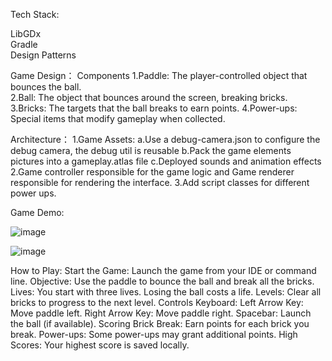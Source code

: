 Tech Stack:  

LibGDx  
Gradle  
Design Patterns  

Game Design：
Components
1.Paddle: The player-controlled object that bounces the ball.    
2.Ball: The object that bounces around the screen, breaking bricks.
3.Bricks: The targets that the ball breaks to earn points.
4.Power-ups: Special items that modify gameplay when collected.

Architecture：
1.Game Assets:
  a.Use a debug-camera.json to configure the debug camera, the debug util is reusable
  b.Pack the game elements pictures into a gameplay.atlas file
  c.Deployed sounds and animation effects
2.Game controller responsible for the game logic and Game renderer responsible for rendering the interface.
3.Add script classes for different power ups.



Game Demo:

![image](https://github.com/capet1brasidas/BrickBreakerGame/assets/141989335/3efbe4d0-ed27-49e4-ad69-96f128fc80a3)

![image](https://github.com/capet1brasidas/BrickBreakerGame/assets/141989335/ae9dca2a-e4e4-4a79-8a1b-799936af5ffb)



How to Play:
Start the Game: Launch the game from your IDE or command line.
Objective: Use the paddle to bounce the ball and break all the bricks.
Lives: You start with three lives. Losing the ball costs a life.
Levels: Clear all bricks to progress to the next level.
Controls
Keyboard:
Left Arrow Key: Move paddle left.
Right Arrow Key: Move paddle right.
Spacebar: Launch the ball (if available).
Scoring
Brick Break: Earn points for each brick you break.
Power-ups: Some power-ups may grant additional points.
High Scores: Your highest score is saved locally.

